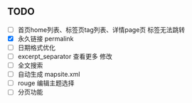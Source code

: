 

## TODO

- [ ] 首页home列表、标签页tag列表、详情page页 标签无法跳转
- [x] 永久链接  permalink
- [ ] 日期格式优化
- [ ] excerpt_separator 查看更多 修改
- [ ] 全文搜索
- [ ] 自动生成 mapsite.xml
- [ ] rouge 编辑主题选择
- [ ] 分页功能
